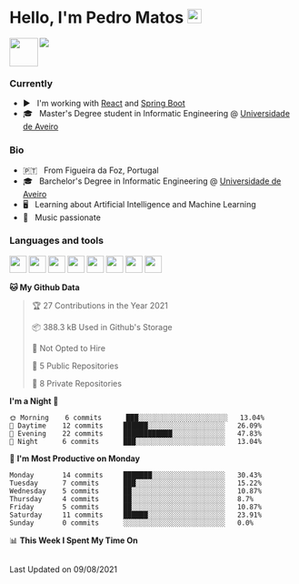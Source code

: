 <h1>Hello, I'm Pedro Matos <img src="https://media.giphy.com/media/hvRJCLFzcasrR4ia7z/giphy.gif" width="25px"></h1>

<a href="https://www.linkedin.com/in/pedrodlmatos/">
  <img align="left" alt="" width="50px" src="https://img.icons8.com/color/48/000000/linkedin.png" />
</a>

![](https://visitor-badge.glitch.me/badge?page_id=pedrodlmatos.pedrodlmatos)

<br />

<h3>Currently</h3>

 - ▶️ &nbsp; I'm working with [React](https://reactjs.org/) and [Spring Boot](https://spring.io/projects/spring-boot)
 - 🎓 &nbsp; Master's Degree student in Informatic Engineering @ [Universidade de Aveiro](www.ua.pt)

<h3>Bio</h3>

 - 🇵🇹 &nbsp; From Figueira da Foz, Portugal
 - 🎓 &nbsp; Barchelor's Degree in Informatic Engineering @ [Universidade de Aveiro](www.ua.pt)
 - 🖥️ &nbsp; Learning about Artificial Intelligence and Machine Learning 
 - 🎸 &nbsp; Music passionate

<h3>Languages and tools</h3>

<code><img height="30" src="https://img.icons8.com/color/96/000000/python.png"/></code>
<code><img height="30" src="https://img.icons8.com/color/48/000000/javascript.png"/></code>
<code><img height="30" src="https://img.icons8.com/color/48/000000/html-5.png"/></code>
<code><img height="30" src="https://img.icons8.com/officel/30/000000/react.png"/></code>
<code><img height="30" src="https://img.icons8.com/color/48/000000/java-coffee-cup-logo.png"/></code>
<code><img height="30" src="https://img.icons8.com/color/48/000000/spring-logo.png"/></code>
<code><img height="30" src="https://img.icons8.com/color/48/000000/postgreesql.png"/></code>
<code><img height="30" src="https://img.icons8.com/color/48/000000/docker.png"/></code>


<!--START_SECTION:waka-->
**🐱 My Github Data** 

> 🏆 27 Contributions in the Year 2021
 > 
> 📦 388.3 kB Used in Github's Storage 
 > 
> 🚫 Not Opted to Hire
 > 
> 📜 5 Public Repositories 
 > 
> 🔑 8 Private Repositories  
 > 
**I'm a Night 🦉** 

```text
🌞 Morning    6 commits      ███░░░░░░░░░░░░░░░░░░░░░░   13.04% 
🌆 Daytime    12 commits     ██████░░░░░░░░░░░░░░░░░░░   26.09% 
🌃 Evening    22 commits     ████████████░░░░░░░░░░░░░   47.83% 
🌙 Night      6 commits      ███░░░░░░░░░░░░░░░░░░░░░░   13.04%

```
📅 **I'm Most Productive on Monday** 

```text
Monday       14 commits     ███████░░░░░░░░░░░░░░░░░░   30.43% 
Tuesday      7 commits      ███░░░░░░░░░░░░░░░░░░░░░░   15.22% 
Wednesday    5 commits      ██░░░░░░░░░░░░░░░░░░░░░░░   10.87% 
Thursday     4 commits      ██░░░░░░░░░░░░░░░░░░░░░░░   8.7% 
Friday       5 commits      ██░░░░░░░░░░░░░░░░░░░░░░░   10.87% 
Saturday     11 commits     ██████░░░░░░░░░░░░░░░░░░░   23.91% 
Sunday       0 commits      ░░░░░░░░░░░░░░░░░░░░░░░░░   0.0%

```


📊 **This Week I Spent My Time On** 

```text
```


 Last Updated on 09/08/2021
<!--END_SECTION:waka-->
